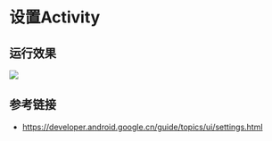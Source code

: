 # 设置Activity

## 运行效果

![](https://ws1.sinaimg.cn/large/006dRdovgy1fqx1ug890nj30cb0msmzi.jpg)

## 参考链接

- https://developer.android.google.cn/guide/topics/ui/settings.html